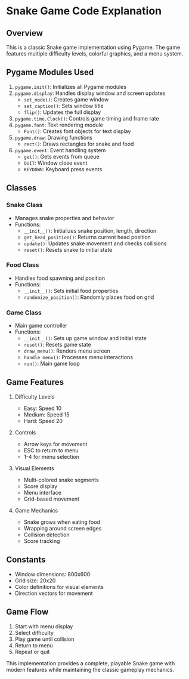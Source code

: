  # Snake Game Code Explanation

## Overview
This is a classic Snake game implementation using Pygame. The game features multiple difficulty levels, colorful graphics, and a menu system.

## Pygame Modules Used

1. `pygame.init()`: Initializes all Pygame modules
2. `pygame.display`: Handles display window and screen updates
   - `set_mode()`: Creates game window
   - `set_caption()`: Sets window title
   - `flip()`: Updates the full display
3. `pygame.time.Clock()`: Controls game timing and frame rate
4. `pygame.font`: Text rendering module
   - `Font()`: Creates font objects for text display
5. `pygame.draw`: Drawing functions
   - `rect()`: Draws rectangles for snake and food
6. `pygame.event`: Event handling system
   - `get()`: Gets events from queue
   - `QUIT`: Window close event
   - `KEYDOWN`: Keyboard press events

## Classes

### Snake Class
- Manages snake properties and behavior
- Functions:
  - `__init__()`: Initializes snake position, length, direction
  - `get_head_position()`: Returns current head position
  - `update()`: Updates snake movement and checks collisions
  - `reset()`: Resets snake to initial state

### Food Class
- Handles food spawning and position
- Functions:
  - `__init__()`: Sets initial food properties
  - `randomize_position()`: Randomly places food on grid

### Game Class
- Main game controller
- Functions:
  - `__init__()`: Sets up game window and initial state
  - `reset()`: Resets game state
  - `draw_menu()`: Renders menu screen
  - `handle_menu()`: Processes menu interactions
  - `run()`: Main game loop

## Game Features

1. Difficulty Levels
   - Easy: Speed 10
   - Medium: Speed 15
   - Hard: Speed 20

2. Controls
   - Arrow keys for movement
   - ESC to return to menu
   - 1-4 for menu selection

3. Visual Elements
   - Multi-colored snake segments
   - Score display
   - Menu interface
   - Grid-based movement

4. Game Mechanics
   - Snake grows when eating food
   - Wrapping around screen edges
   - Collision detection
   - Score tracking

## Constants
- Window dimensions: 800x600
- Grid size: 20x20
- Color definitions for visual elements
- Direction vectors for movement

## Game Flow
1. Start with menu display
2. Select difficulty
3. Play game until collision
4. Return to menu
5. Repeat or quit

This implementation provides a complete, playable Snake game with modern features while maintaining the classic gameplay mechanics.

